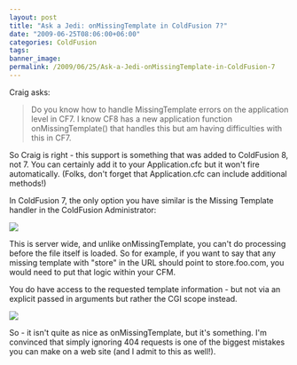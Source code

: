 ```yaml
---
layout: post
title: "Ask a Jedi: onMissingTemplate in ColdFusion 7?"
date: "2009-06-25T08:06:00+06:00"
categories: ColdFusion 
tags: 
banner_image: 
permalink: /2009/06/25/Ask-a-Jedi-onMissingTemplate-in-ColdFusion-7
---
```


Craig asks:

<blockquote>
<p>
Do you know how to handle MissingTemplate errors on the application level in CF7.  I know CF8 has a new application function onMissingTemplate() that handles this but am having difficulties with this in CF7.
</p>
</blockquote>

So Craig is right - this support is something that was added to ColdFusion 8, not 7. You can certainly add it to your Application.cfc but it won't fire automatically. (Folks, don't forget that Application.cfc can include additional methods!) 

In ColdFusion 7, the only option you have similar is the Missing Template handler in the ColdFusion Administrator:

<img src="https://static.raymondcamden.com/images//Picture 166.png">

This is server wide, and unlike onMissingTemplate, you can't do processing before the file itself is loaded. So for example, if you want to say that any missing template with "store" in the URL should point to store.foo.com, you would need to put that logic within your CFM. 

You do have access to the requested template information - but not via an explicit passed in arguments but rather the CGI scope instead. 

<img src="https://static.raymondcamden.com/images/cfjedi//Picture 242.png">

So - it isn't quite as nice as onMissingTemplate, but it's something. I'm convinced that simply ignoring 404 requests is one of the biggest mistakes you can make on a web site (and I admit to this as well!).